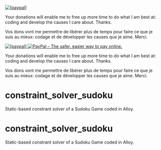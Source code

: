 <p><a href="https://www.paypal.com/cgi-bin/webscr?cmd=_donations&business=achilles%2etzimis%40gmail%2ecom&lc=GB&item_name=Achilles%20Tzimis&currency_code=GBP&bn=PP%2dDonationsBF%3abtn_donateCC_LG%2egif%3aNonHosted">
<img src="https://camo.githubusercontent.com/e14c85b542e06215f7e56c0763333ef1e9b9f9b7/68747470733a2f2f7777772e70617970616c6f626a656374732e636f6d2f656e5f55532f692f62746e2f62746e5f646f6e6174655f534d2e676966" alt="[paypal]" data-canonical-src="https://www.paypalobjects.com/en_US/i/btn/btn_donate_SM.gif" style="max-width:100%;"></a></p>


<p>Your donations will enable me to free up more time to do what I am best at: coding and develop the causes I care about.
<a href=""></a><a href=""></a><a href=""></a>
Thanks.</p>


<p>Vos dons vont me permettre de libérer plus de temps pour faire ce que je suis au mieux: codage et de développer les causes que je aime.
<a href=""></a><a href=""></a><a href=""></a>
Merci.</p>


<p><a href="https://www.paypal.com/cgi-bin/webscr?cmd=_donations&business=achilles%2etzimis%40gmail%2ecom&lc=GB&item_name=Achilles%20Tzimis&currency_code=GBP&bn=PP%2dDonationsBF%3abtn_donateCC_LG%2egif%3aNonHosted">

<img src="https://camo.githubusercontent.com/e14c85b542e06215f7e56c0763333ef1e9b9f9b7/68747470733a2f2f7777772e70617970616c6f626a656374732e636f6d2f656e5f55532f692f62746e2f62746e5f646f6e6174655f534d2e676966" alt="[paypal]" data-canonical-src="https://www.paypalobjects.com/en_US/i/btn/btn_donate_SM.gif" style="max-width:100%;">

<img src="image" src="https://www.paypalobjects.com/en_US/GB/i/btn/btn_donateCC_LG.gif" border="0" name="submit" alt="PayPal – The safer, easier way to pay online.">

</a></p>

<p>Your donations will enable me to free up more time to do what I am best at: coding and develop the causes I care about.
<a href=""></a><a href=""></a><a href=""></a>
Thanks.</p>

<p>Vos dons vont me permettre de libérer plus de temps pour faire ce que je suis au mieux: codage et de développer les causes que je aime.
<a href=""></a><a href=""></a><a href=""></a>
Merci.</p>

# constraint_solver_sudoku
Static-based constrant solver of a Sudoku Game coded in Alloy.





# constraint_solver_sudoku
Static-based constrant solver of a Sudoku Game coded in Alloy.

